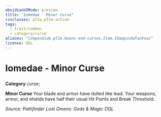 ```yaml
---
obsidianUIMode: preview
title: "Iomedae - Minor Curse"
cssclasses: pf2e,pf2e-action
tags:
  - trait/common
  - category/curse
aliases: "Compendium.pf2e.boons-and-curses.Item.IOaepssdwTanFooc"
license: OGL
---
```

# Iomedae - Minor Curse

### 

**Category** curse; 




**Minor Curse** Your blade and armor have dulled like lead. Your weapons, armor, and shields have half their usual Hit Points and Break Threshold.

*Source: Pathfinder Lost Omens: Gods & Magic*
*OGL*